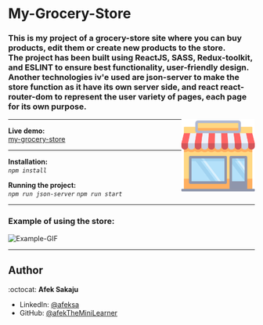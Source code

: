 # My-Grocery-Store

### This is my project of a grocery-store site where you can buy products, edit them or create new products to the store. <br />The project has been built using ReactJS, SASS, Redux-toolkit, and ESLINT to ensure best functionality, user-friendly design. <br />Another technologies iv'e used are json-server to make the store function as it have its own server side, and react react-router-dom to represent the user variety of pages, each page for its own purpose. <br />

<img src="./readme-resources/shops.png" width=150px height=150px align="right">

---

**Live demo:** </br>[my-grocery-store](https://afektheminilearner.github.io/my-grocery-store/)

---

**Installation:**</br>
_`npm install`_

**Running the project:**</br>
_`npm run json-server`_
_`npm run start`_

---

### **Example of using the store:**

![Example-GIF](./readme-resources/store-gif.gif)

---

## Author

:octocat: **Afek Sakaju**

- LinkedIn: [@afeksa](https://www.linkedin.com/in/afeksa/)
- GitHub: [@afekTheMiniLearner](https://github.com/afekTheMiniLearner)
